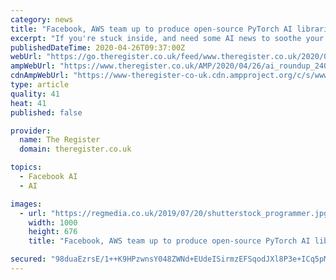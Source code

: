 ```yaml
---
category: news
title: "Facebook, AWS team up to produce open-source PyTorch AI libraries, grad student says he successfully used GPT-2 to write his homework...."
excerpt: "If you're stuck inside, and need some AI news to soothe your soul, here's our weekly machine-learning roundup. Nvidia GTC virtual keynote coming to YouTube: Nvidia cancelled its annual GPU Technology Conference in Silicon Valley in March over the ongoing coronavirus pandemic."
publishedDateTime: 2020-04-26T09:37:00Z
webUrl: "https://go.theregister.co.uk/feed/www.theregister.co.uk/2020/04/26/ai_roundup_240420/"
ampWebUrl: "https://www.theregister.co.uk/AMP/2020/04/26/ai_roundup_240420/"
cdnAmpWebUrl: "https://www-theregister-co-uk.cdn.ampproject.org/c/s/www.theregister.co.uk/AMP/2020/04/26/ai_roundup_240420/"
type: article
quality: 41
heat: 41
published: false

provider:
  name: The Register
  domain: theregister.co.uk

topics:
  - Facebook AI
  - AI

images:
  - url: "https://regmedia.co.uk/2019/07/20/shutterstock_programmer.jpg"
    width: 1000
    height: 676
    title: "Facebook, AWS team up to produce open-source PyTorch AI libraries, grad student says he successfully used GPT-2 to write his homework...."

secured: "98duaEzrsE/1++K9HPzwnsY048ZWNd+EUdeISirmzEFSqodJXl8P3e+ICq5pMS57XukdSgpOFwBMZO32EVUEqcMvDEUvTvizVysGhPxS9gzdjEd17OOPdTFXQjHFdKtqjV4Y/oTRoI5eFE5DlwCJ97NVL4xipygO2XwBL4o9cVd/tO9w5EQWH216O/Uf0bzuST2aHMnfX16tSMlgkh+VaZwq+S+QmJAYY4nuOiERT4KWOb3ouh9M4Ngq/4u+AA0SVvjQAu0zYrR2p91Vb2znHk1pQeRIbkj3gIAex0BV8p0PJPM1FPdHJ/dTzpkPA2knUKop5bUKkuEgn04pdZnwS9RNJudBNT+hJm1Pq55z5upf2LAzDvkEbutIrtVrkuDEpaa1JGkh5VVsiMfk28ZZfqLlQWnvghEiUk/KlhCL/8XrGiFJxl9RZ8LbIdzDoRRFx3GuTMyPrZBJpQtZAZIF0mA9mbXXdhXuVMJYp+PyLpg=;MMrz2JoD0+Jnt/hgMcpZSA=="
---
```


